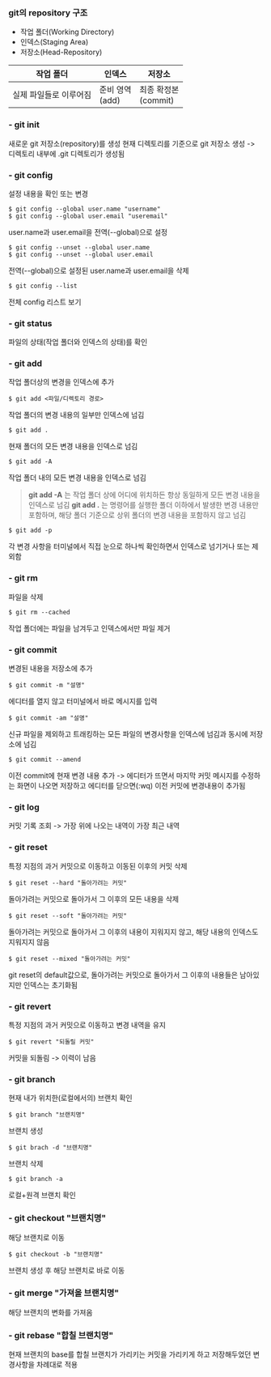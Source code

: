 ### git의 repository 구조
- 작업 폴더(Working Directory)
- 인덱스(Staging Area)
- 저장소(Head-Repository)

|작업 폴더|인덱스|저장소|
|------|------|------|
|실제 파일들로 이루어짐|준비 영역<br>(add)|최종 확정본<br>(commit)|
### - git init
새로운 git 저장소(repository)를 생성
현재 디렉토리를 기준으로 git 저장소 생성
-> 디렉토리 내부에 .git 디렉토리가 생성됨

### - git config
설정 내용을 확인 또는 변경
```
$ git config --global user.name "username"
$ git config --global user.email "useremail"
```
user.name과 user.email을 전역(--global)으로 설정

```
$ git config --unset --global user.name
$ git config --unset --global user.email
```
전역(--global)으로 설정된 user.name과 user.email을 삭제
```
$ git config --list
```
전체 config 리스트 보기

### - git status
파일의 상태(작업 폴더와 인덱스의 상태)를 확인

### - git add
작업 폴더상의 변경을 인덱스에 추가
```
$ git add <파일/디렉토리 경로>
```
작업 폴더의 변경 내용의 일부만 인덱스에 넘김
```
$ git add .
```
현재 폴더의 모든 변경 내용을 인덱스로 넘김
```
$ git add -A
```
작업 폴더 내의 모든 변경 내용을 인덱스로 넘김
> **git add -A** 는 작업 폴더 상에 어디에 위치하든 항상 동일하게 모든 변경 내용을 인덱스로 넘김
**git add .** 는 명령어를 실행한 폴더 이하에서 발생한 변경 내용만 포함하며, 해당 폴더 기준으로 상위 폴더의 변경 내용을 포함하지 않고 넘김

```
$ git add -p
```
각 변경 사항을 터미널에서 직접 눈으로 하나씩 확인하면서 인덱스로 넘기거나 또는 제외함

### - git rm
파일을 삭제
```
$ git rm --cached
```
작업 폴더에는 파일을 남겨두고 인덱스에서만 파일 제거

### - git commit
변경된 내용을 저장소에 추가
```
$ git commit -m "설명"
```
에디터를 열지 않고 터미널에서 바로 메시지를 입력
```
$ git commit -am "설명"
```
신규 파일을 제외하고 트래킹하는 모든 파일의 변경사항을 인덱스에 넘김과 동시에 저장소에 넘김
```
$ git commit --amend
```
이전 commit에 현재 변경 내용 추가
-> 에디터가 뜨면서 마지막 커밋 메시지를 수정하는 화면이 나오면 저장하고 에디터를 닫으면(:wq) 이전 커밋에 변경내용이 추가됨

### - git log
커밋 기록 조회
-> 가장 위에 나오는 내역이 가장 최근 내역

### - git reset
특정 지점의 과거 커밋으로 이동하고 이동된 이후의 커밋 삭제
```
$ git reset --hard "돌아가려는 커밋"
```
돌아가려는 커밋으로 돌아가서 그 이후의 모든 내용을 삭제
```
$ git reset --soft "돌아가려는 커밋"
```
돌아가려는 커밋으로 돌아가서 그 이후의 내용이 지워지지 않고, 해당 내용의 인덱스도 지워지지 않음
```
$ git reset --mixed "돌아가려는 커밋"
```
git reset의 default값으로, 돌아가려는 커밋으로 돌아가서 그 이후의 내용들은 남아있지만 인덱스는 초기화됨

### - git revert
특정 지점의 과거 커밋으로 이동하고 변경 내역을 유지
```
$ git revert "되돌릴 커밋"
```
커밋을 되돌림
-> 이력이 남음

### - git branch
현재 내가 위치한(로컬에서의) 브랜치 확인
```
$ git branch "브랜치명"
```
브랜치 생성
```
$ git brach -d "브랜치명"
```
브랜치 삭제
```
$ git branch -a
```
로컬+원격 브랜치 확인

### - git checkout "브랜치명"
해당 브랜치로 이동
```
$ git checkout -b "브랜치명"
```
브랜치 생성 후 해당 브랜치로 바로 이동

### - git merge "가져올 브랜치명"
해당 브랜치의 변화를 가져옴

### - git rebase "합칠 브랜치명"
현재 브랜치의 base를 합칠 브랜치가 가리키는 커밋을 가리키게 하고 저장해두었던 변경사항을 차례대로 적용